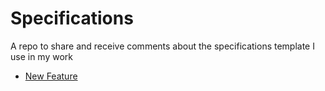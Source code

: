 # Specifications

A repo to share and receive comments about the specifications template I use in my work

- [New Feature](https://github.com/kintso/specifications/blob/master/new_feature.md)
